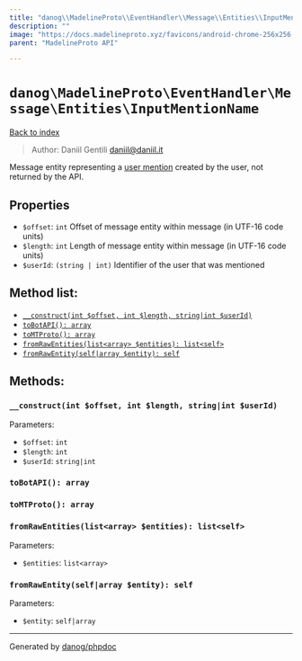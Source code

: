 ```yaml
---
title: "danog\\MadelineProto\\EventHandler\\Message\\Entities\\InputMentionName: Message entity representing a [user mention](https://core.telegram.org/api/mentions) created by the user, not returned by the API."
description: ""
image: "https://docs.madelineproto.xyz/favicons/android-chrome-256x256.png"
parent: "MadelineProto API"

---
```

# `danog\MadelineProto\EventHandler\Message\Entities\InputMentionName`
[Back to index](../../../../../index.html)

> Author: Daniil Gentili <daniil@daniil.it>  
  

Message entity representing a [user mention](https://core.telegram.org/api/mentions) created by the user, not returned by the API.  



## Properties
* `$offset`: `int` Offset of message entity within message (in UTF-16 code units)
* `$length`: `int` Length of message entity within message (in UTF-16 code units)
* `$userId`: `(string | int)` Identifier of the user that was mentioned

## Method list:
* [`__construct(int $offset, int $length, string|int $userId)`](#__construct)
* [`toBotAPI(): array`](#toBotAPI)
* [`toMTProto(): array`](#toMTProto)
* [`fromRawEntities(list<array> $entities): list<self>`](#fromRawEntities)
* [`fromRawEntity(self|array $entity): self`](#fromRawEntity)

## Methods:
### <a name="__construct"></a> `__construct(int $offset, int $length, string|int $userId)`




Parameters:

* `$offset`: `int`   
* `$length`: `int`   
* `$userId`: `string|int`   



### <a name="toBotAPI"></a> `toBotAPI(): array`





### <a name="toMTProto"></a> `toMTProto(): array`





### <a name="fromRawEntities"></a> `fromRawEntities(list<array> $entities): list<self>`




Parameters:

* `$entities`: `list<array>`   



### <a name="fromRawEntity"></a> `fromRawEntity(self|array $entity): self`




Parameters:

* `$entity`: `self|array`   



---
Generated by [danog/phpdoc](https://phpdoc.daniil.it)
